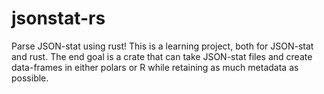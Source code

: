 # jsonstat-rs

Parse JSON-stat using rust! This is a learning project, both for JSON-stat and rust. The end goal is a crate that can take JSON-stat files and create data-frames in either polars or R while retaining as much metadata as possible.
